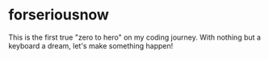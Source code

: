 # forseriousnow

This is the first true "zero to hero" on my coding journey. With nothing but a keyboard a dream, let's make something happen!